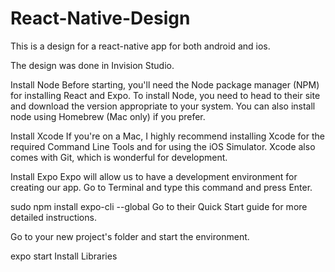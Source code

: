 # React-Native-Design

This is a design for a react-native app for both android and ios.

The design was done in Invision Studio.

Install Node
Before starting, you'll need the Node package manager (NPM) for installing React and Expo. To install Node, you need to head to their site and download the version appropriate to your system. You can also install node using Homebrew (Mac only) if you prefer.

Install Xcode
If you're on a Mac, I highly recommend installing Xcode for the required Command Line Tools and for using the iOS Simulator. Xcode also comes with Git, which is wonderful for development.

Install Expo
Expo will allow us to have a development environment for creating our app. Go to Terminal and type this command and press Enter.

sudo npm install expo-cli --global
Go to their Quick Start guide for more detailed instructions.

Go to your new project's folder and start the environment.

expo start
Install Libraries
